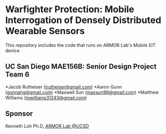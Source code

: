 # Warfighter Protection: Mobile Interrogation of Densely Distributed Wearable Sensors 

This repository includes the code that runs on ARMOR Lab's Mobile EIT device.

## UC San Diego MAE156B: Senior Design Project Team 6

*Jacob Rutheiser	(jrutheiser@gmail.com)
*Aaron Gunn			(gunnahg@gmail.com)
*Maxwell Sun		(maxsun96@gmail.com)
*Matthew Williams	(mwilliams31243@gmail.com)

## Sponsor

Kenneth Loh Ph.D, [ARMOR Lab @UCSD](http://armor.eng.ucsd.edu/)

